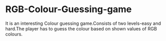 # RGB-Colour-Guessing-game
It is an interesting Colour guessing game.Consists of two levels-easy and hard.The player has to guess the colour based on shown values of RGB colours.
